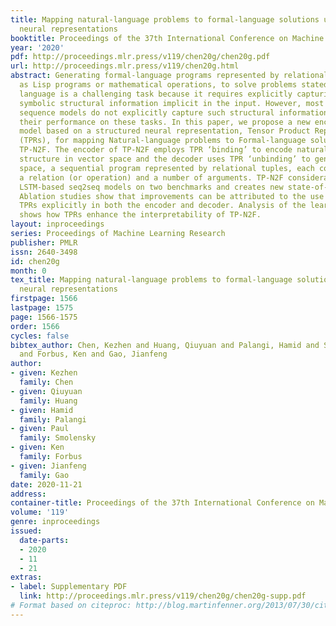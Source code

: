 ```yaml
---
title: Mapping natural-language problems to formal-language solutions using structured
  neural representations
booktitle: Proceedings of the 37th International Conference on Machine Learning
year: '2020'
pdf: http://proceedings.mlr.press/v119/chen20g/chen20g.pdf
url: http://proceedings.mlr.press/v119/chen20g.html
abstract: Generating formal-language programs represented by relational tuples, such
  as Lisp programs or mathematical operations, to solve problems stated in natural
  language is a challenging task because it requires explicitly capturing discrete
  symbolic structural information implicit in the input. However, most general neural
  sequence models do not explicitly capture such structural information, limiting
  their performance on these tasks. In this paper, we propose a new encoder-decoder
  model based on a structured neural representation, Tensor Product Representations
  (TPRs), for mapping Natural-language problems to Formal-language solutions, called
  TP-N2F. The encoder of TP-N2F employs TPR ‘binding’ to encode natural-language symbolic
  structure in vector space and the decoder uses TPR ‘unbinding’ to generate, in symbolic
  space, a sequential program represented by relational tuples, each consisting of
  a relation (or operation) and a number of arguments. TP-N2F considerably outperforms
  LSTM-based seq2seq models on two benchmarks and creates new state-of-the-art results.
  Ablation studies show that improvements can be attributed to the use of structured
  TPRs explicitly in both the encoder and decoder. Analysis of the learned structures
  shows how TPRs enhance the interpretability of TP-N2F.
layout: inproceedings
series: Proceedings of Machine Learning Research
publisher: PMLR
issn: 2640-3498
id: chen20g
month: 0
tex_title: Mapping natural-language problems to formal-language solutions using structured
  neural representations
firstpage: 1566
lastpage: 1575
page: 1566-1575
order: 1566
cycles: false
bibtex_author: Chen, Kezhen and Huang, Qiuyuan and Palangi, Hamid and Smolensky, Paul
  and Forbus, Ken and Gao, Jianfeng
author:
- given: Kezhen
  family: Chen
- given: Qiuyuan
  family: Huang
- given: Hamid
  family: Palangi
- given: Paul
  family: Smolensky
- given: Ken
  family: Forbus
- given: Jianfeng
  family: Gao
date: 2020-11-21
address: 
container-title: Proceedings of the 37th International Conference on Machine Learning
volume: '119'
genre: inproceedings
issued:
  date-parts:
  - 2020
  - 11
  - 21
extras:
- label: Supplementary PDF
  link: http://proceedings.mlr.press/v119/chen20g/chen20g-supp.pdf
# Format based on citeproc: http://blog.martinfenner.org/2013/07/30/citeproc-yaml-for-bibliographies/
---
```

